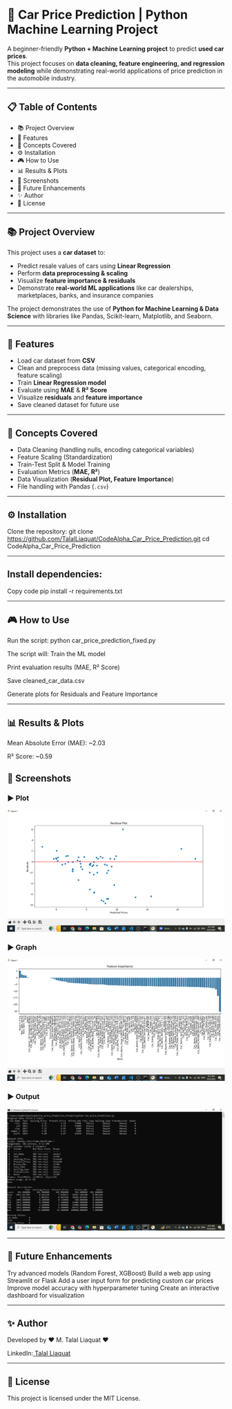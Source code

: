# 🚗 Car Price Prediction | Python Machine Learning Project  

A beginner-friendly **Python + Machine Learning project** to predict **used car prices**.  
This project focuses on **data cleaning, feature engineering, and regression modeling** while demonstrating real-world applications of price prediction in the automobile industry.  

---

## 📋 Table of Contents  
- 📚 Project Overview  
- 🚀 Features  
- 🧠 Concepts Covered  
- ⚙️ Installation  
- 🎮 How to Use  
- 📊 Results & Plots  
- 📸 Screenshots  
- 🚧 Future Enhancements  
- ✨ Author  
- 📄 License  

---

## 📚 Project Overview  

This project uses a **car dataset** to:  
- Predict resale values of cars using **Linear Regression**  
- Perform **data preprocessing & scaling**  
- Visualize **feature importance & residuals**  
- Demonstrate **real-world ML applications** like car dealerships, marketplaces, banks, and insurance companies  

The project demonstrates the use of **Python for Machine Learning & Data Science** with libraries like Pandas, Scikit-learn, Matplotlib, and Seaborn.  

---

## 🚀 Features  

- Load car dataset from **CSV**  
- Clean and preprocess data (missing values, categorical encoding, feature scaling)  
- Train **Linear Regression model**  
- Evaluate using **MAE** & **R² Score**  
- Visualize **residuals** and **feature importance**  
- Save cleaned dataset for future use  

---

## 🧠 Concepts Covered  

- Data Cleaning (handling nulls, encoding categorical variables)  
- Feature Scaling (Standardization)  
- Train-Test Split & Model Training  
- Evaluation Metrics (**MAE, R²**)  
- Data Visualization (**Residual Plot, Feature Importance**)  
- File handling with Pandas (`.csv`)  

---

## ⚙️ Installation  

Clone the repository:
git clone https://github.com/TalalLiaquat/CodeAlpha_Car_Price_Prediction.git
cd CodeAlpha_Car_Price_Prediction

---
## Install dependencies:

Copy code
pip install -r requirements.txt

---
## 🎮 How to Use

Run the script:
python car_price_prediction_fixed.py

The script will:
Train the ML model

Print evaluation results (MAE, R² Score)

Save cleaned_car_data.csv

Generate plots for Residuals and Feature Importance

---

## 📊 Results & Plots
Mean Absolute Error (MAE): ~2.03

R² Score: ~0.59

## 📸 Screenshots

### ▶ Plot  
![plot](screenshort/1.png)  

### ▶ Graph  
![grapg](screenshort/2.png)  

### ▶ Output 
![Output](screenshort/3.png)  

---

## 🚧 Future Enhancements

Try advanced models (Random Forest, XGBoost)
Build a web app using Streamlit or Flask
Add a user input form for predicting custom car prices
Improve model accuracy with hyperparameter tuning
Create an interactive dashboard for visualization

---

## ✨ Author
Developed by ❤️ M. Talal Liaquat ❤️

LinkedIn:[ Talal Liaquat](https://www.linkedin.com/in/talal-liaquat/)

---

## 📄 License
This project is licensed under the MIT License.
